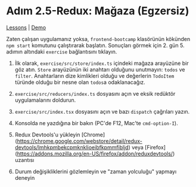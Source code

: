 # Adım 2.5-Redux: Mağaza (Egzersiz)

[Lessons](../../) | [Demo](../demo/)

Zaten çalışan uygulamanız yoksa, `frontend-bootcamp` klasörünün kökünden `npm start` komutunu çalıştırarak başlatın. Sonuçları görmek için 2. gün 5. adımın altındaki `exercise` bağlantısını tıklayın.

1. İlk olarak, `exercise/src/store/index.ts` içindeki mağaza arayüzüne bir göz atın. `Store` arayüzünün iki anahtarı olduğunu unutmayın: `todos` ve `filter`. Anahtarların dize kimlikleri olduğu ve değerlerin `TodoItem` türünde olduğu bir nesne olan `todos`a odaklanacağız.

2. `exercise/src/reducers/index.ts` dosyasını açın ve eksik redüktör uygulamalarını doldurun.

3. `exercise/src/index.tsx` dosyasını açın ve bazı `dispatch` çağrıları yazın.

4. Konsolda ne yazdığına bir bakın (PC'de F12, Mac'te `cmd-option-I`).

5. Redux Devtools'u yükleyin [Chrome] (https://chrome.google.com/webstore/detail/redux-devtools/lmhkpmbekcpmknklioeibfkpmmfibljd) veya [Firefox] (https://addons.mozilla.org/en-US/firefox/addon/reduxdevtools/) uzantısı

6. Durum değişikliklerini gözlemleyin ve "zaman yolculuğu" yapmayı deneyin
